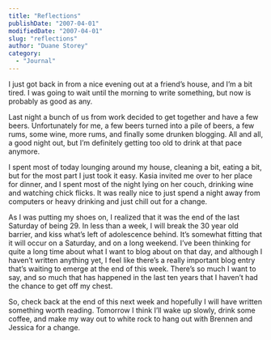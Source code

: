 ```yaml
---
title: "Reflections"
publishDate: "2007-04-01"
modifiedDate: "2007-04-01"
slug: "reflections"
author: "Duane Storey"
category:
  - "Journal"
---
```


I just got back in from a nice evening out at a friend’s house, and I’m a bit tired. I was going to wait until the morning to write something, but now is probably as good as any.

Last night a bunch of us from work decided to get together and have a few beers. Unfortunately for me, a few beers turned into a pile of beers, a few rums, some wine, more rums, and finally some drunken blogging. All and all, a good night out, but I’m definitely getting too old to drink at that pace anymore.

I spent most of today lounging around my house, cleaning a bit, eating a bit, but for the most part I just took it easy. Kasia invited me over to her place for dinner, and I spent most of the night lying on her couch, drinking wine and watching chick flicks. It was really nice to just spend a night away from computers or heavy drinking and just chill out for a change.

As I was putting my shoes on, I realized that it was the end of the last Saturday of being 29. In less than a week, I will break the 30 year old barrier, and kiss what’s left of adolescence behind. It’s somewhat fitting that it will occur on a Saturday, and on a long weekend. I’ve been thinking for quite a long time about what I want to blog about on that day, and although I haven’t written anything yet, I feel like there’s a really important blog entry that’s waiting to emerge at the end of this week. There’s so much I want to say, and so much that has happened in the last ten years that I haven’t had the chance to get off my chest.

So, check back at the end of this next week and hopefully I will have written something worth reading. Tomorrow I think I’ll wake up slowly, drink some coffee, and make my way out to white rock to hang out with Brennen and Jessica for a change.